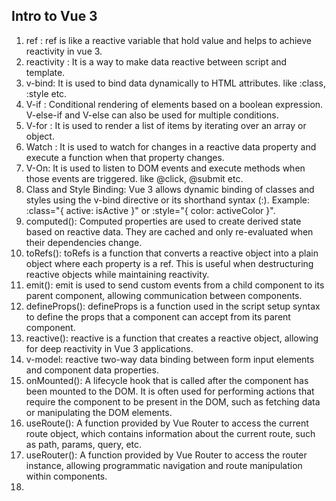 ## Intro to Vue 3

1. ref : ref is like a reactive variable that hold value and helps to achieve reactivity in vue 3.
2. reactivity : It is a way to make data reactive between script and template.
3. v-bind: It is used to bind data dynamically to HTML attributes. like :class, :style etc.
4. V-if : Conditional rendering of elements based on a boolean expression. V-else-if and V-else can also be used for multiple conditions.
5. V-for : It is used to render a list of items by iterating over an array or object.
6. Watch : It is used to watch for changes in a reactive data property and execute a function when that property changes.
7. V-On: It is used to listen to DOM events and execute methods when those events are triggered. like @click, @submit etc.
8. Class and Style Binding: Vue 3 allows dynamic binding of classes and styles using the v-bind directive or its shorthand syntax (:). Example: :class="{ active: isActive }" or :style="{ color: activeColor }".
9. computed(): Computed properties are used to create derived state based on reactive data. They are cached and only re-evaluated when their dependencies change.
10. toRefs(): toRefs is a function that converts a reactive object into a plain object where each property is a ref. This is useful when destructuring reactive objects while maintaining reactivity.
11. emit(): emit is used to send custom events from a child component to its parent component, allowing communication between components.
12. defineProps(): defineProps is a function used in the script setup syntax to define the props that a component can accept from its parent component.
13. reactive(): reactive is a function that creates a reactive object, allowing for deep reactivity in Vue 3 applications.
14. v-model: reactive two-way data binding between form input elements and component data properties.
15. onMounted(): A lifecycle hook that is called after the component has been mounted to the DOM. It is often used for performing actions that require the component to be present in the DOM, such as fetching data or manipulating the DOM elements.
16. useRoute(): A function provided by Vue Router to access the current route object, which contains information about the current route, such as path, params, query, etc.
17. useRouter(): A function provided by Vue Router to access the router instance, allowing programmatic navigation and route manipulation within components.
18. 


